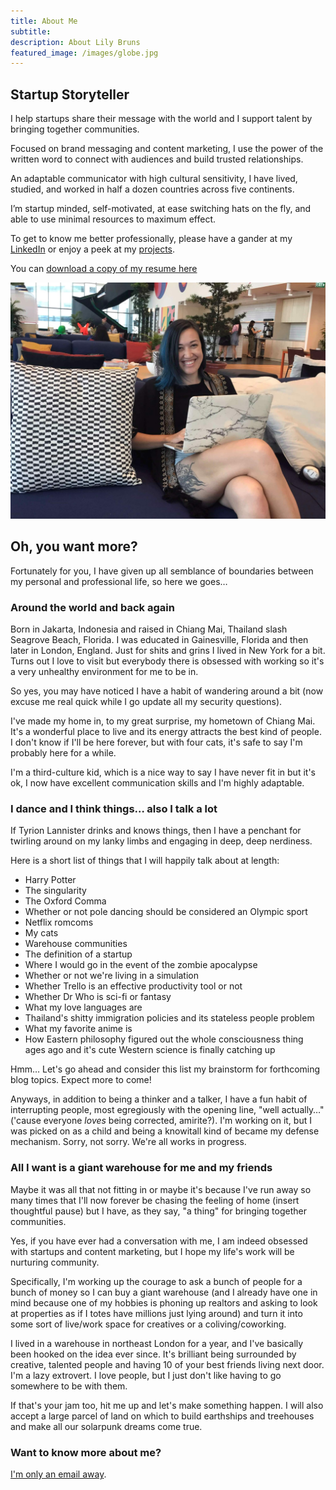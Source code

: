 ```yaml
---
title: About Me
subtitle:
description: About Lily Bruns
featured_image: /images/globe.jpg
---
```


## Startup Storyteller

I help startups share their message with the world and I support talent by bringing together communities.

Focused on brand messaging and content marketing, I use the power of the written word to connect with audiences and build trusted relationships.

An adaptable communicator with high cultural sensitivity, I have lived, studied, and worked in half a dozen countries across five continents.

I’m startup minded, self-motivated, at ease switching hats on the fly, and able to use minimal resources to maximum effect.

To get to know me better professionally, please have a gander at my [LinkedIn](https://www.linkedin.com/in/lilybruns/) or enjoy a peek at my [projects](/#projects).

You can [download a copy of my resume here](/files/LilyBrunsResumeApril2019.pdf)

![](/images/alsome.jpg)

## Oh, you want more?

Fortunately for you, I have given up all semblance of boundaries between my personal and professional life, so here we goes…

### Around the world and back again

Born in Jakarta, Indonesia and raised in Chiang Mai, Thailand slash Seagrove Beach, Florida. I was educated in Gainesville, Florida and then later in London, England. Just for shits and grins I lived in New York for a bit. Turns out I love to visit but everybody there is obsessed with working so it's a very unhealthy environment for me to be in.

So yes, you may have noticed I have a habit of wandering around a bit (now excuse me real quick while I go update all my security questions).

I've made my home in, to my great surprise, my hometown of Chiang Mai. It's a wonderful place to live and its energy attracts the best kind of people. I don't know if I'll be here forever, but with four cats, it's safe to say I'm probably here for a while.

I'm a third-culture kid, which is a nice way to say I have never fit in but it's ok, I now have excellent communication skills and I'm highly adaptable.

### I dance and I think things… also I talk a lot

If Tyrion Lannister drinks and knows things, then I have a penchant for twirling around on my lanky limbs and engaging in deep, deep nerdiness.

Here is a short list of things that I will happily talk about at length:

* Harry Potter
* The singularity
* The Oxford Comma
* Whether or not pole dancing should be considered an Olympic sport
* Netflix romcoms
* My cats
* Warehouse communities
* The definition of a startup
* Where I would go in the event of the zombie apocalypse
* Whether or not we're living in a simulation
* Whether Trello is an effective productivity tool or not
* Whether Dr Who is sci-fi or fantasy
* What my love languages are
* Thailand's shitty immigration policies and its stateless people problem
* What my favorite anime is
* How Eastern philosophy figured out the whole consciousness thing ages ago and it's cute Western science is finally catching up

Hmm… Let's go ahead and consider this list my brainstorm for forthcoming blog topics. Expect more to come\!

Anyways, in addition to being a thinker and a talker, I have a fun habit of interrupting people, most egregiously with the opening line, "well actually…" ('cause everyone *loves* being corrected, amirite?). I'm working on it, but I was picked on as a child and being a knowitall kind of became my defense mechanism. Sorry, not sorry. We're all works in progress.

### All I want is a giant warehouse for me and my friends

Maybe it was all that not fitting in or maybe it's because I've run away so many times that I'll now forever be chasing the feeling of home (insert thoughtful pause) but I have, as they say, "a thing" for bringing together communities.

Yes, if you have ever had a conversation with me, I am indeed obsessed with startups and content marketing, but I hope my life's work will be nurturing community.

Specifically, I'm working up the courage to ask a bunch of people for a bunch of money so I can buy a giant warehouse (and I already have one in mind because one of my hobbies is phoning up realtors and asking to look at properties as if I totes have millions just lying around) and turn it into some sort of live/work space for creatives or a coliving/coworking.

I lived in a warehouse in northeast London for a year, and I've basically been hooked on the idea ever since. It's brilliant being surrounded by creative, talented people and having 10 of your best friends living next door. I'm a lazy extrovert. I love people, but I just don't like having to go somewhere to be with them.

If that's your jam too, hit me up and let's make something happen. I will also accept a large parcel of land on which to build earthships and treehouses and make all our solarpunk dreams come true.

### Want to know more about me?

[I'm only an email away](/contact).